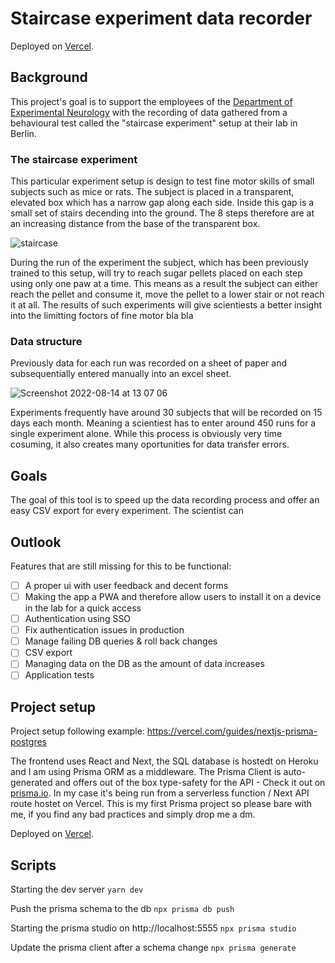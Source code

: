 # Staircase experiment data recorder

Deployed on [Vercel](https://staircase-recorder.vercel.app/).

## Background

This project's goal is to support the employees of the [Department of Experimental Neurology](https://expneuro.charite.de/en/) with the recording of data gathered from a behavioural test called the "staircase experiment" setup at their lab in Berlin.

### The staircase experiment

This particular experiment setup is design to test fine motor skills of small subjects such as mice or rats. The subject is placed in a transparent, elevated box which has a narrow gap along each side. Inside this gap is a small set of stairs decending into the ground. The 8 steps therefore are at an increasing distance from the base of the transparent box.

![staircase](https://user-images.githubusercontent.com/34210193/184666679-74d38505-a8a6-4441-9f35-84ba3a895fae.jpg)

During the run of the experiment the subject, which has been previously trained to this setup, will try to reach sugar pellets placed on each step using only one paw at a time. This means as a result the subject can either reach the pellet and consume it, move the pellet to a lower stair or not reach it at all.
The results of such experiments will give scientiests a better insight into the limitting foctors of fine motor bla bla

### Data structure

Previously data for each run was recorded on a sheet of paper and subsequentially entered manually into an excel sheet.

![Screenshot 2022-08-14 at 13 07 06](https://user-images.githubusercontent.com/34210193/184667968-64e53936-435c-4d53-89b8-6128ce618703.png)

Experiments frequently have around 30 subjects that will be recorded on 15 days each month. Meaning a scientiest has to enter around 450 runs for a single experiment alone. While this process is obviously very time cosuming, it also creates many oportunities for data transfer errors.

## Goals

The goal of this tool is to speed up the data recording process and offer an easy CSV export for every experiment. The scientist can

## Outlook

Features that are still missing for this to be functional:

- [ ] A proper ui with user feedback and decent forms
- [ ] Making the app a PWA and therefore allow users to install it on a device in the lab for a quick access
- [ ] Authentication using SSO
- [ ] Fix authentication issues in production
- [ ] Manage failing DB queries & roll back changes
- [ ] CSV export
- [ ] Managing data on the DB as the amount of data increases
- [ ] Application tests

## Project setup

Project setup following example: https://vercel.com/guides/nextjs-prisma-postgres

The frontend uses React and Next, the SQL database is hostedt on Heroku and I am using Prisma ORM as a middleware. The Prisma Client is auto-generated and offers out of the box type-safety for the API - Check it out on [prisma.io](https://www.prisma.io/). In my case it's being run from a serverless function / Next API route hostet on Vercel. This is my first Prisma project so please bare with me, if you find any bad practices and simply drop me a dm.

Deployed on [Vercel](https://staircase-recorder.vercel.app/).

## Scripts

Starting the dev server `yarn dev`

Push the prisma schema to the db `npx prisma db push`

Starting the prisma studio on http://localhost:5555 `npx prisma studio`

Update the prisma client after a schema change `npx prisma generate`
